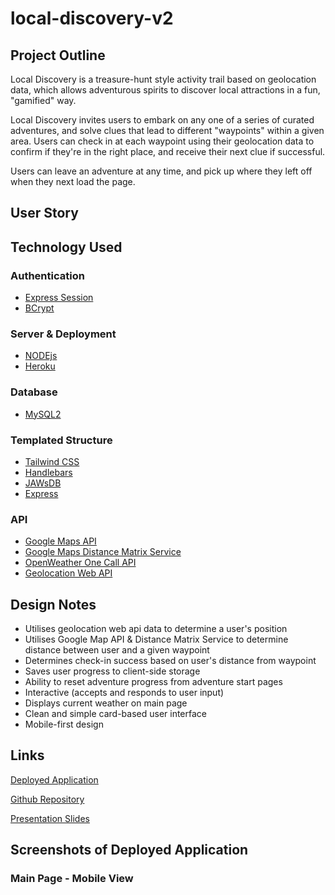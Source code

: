 # local-discovery-v2

## Project Outline

Local Discovery is a treasure-hunt style activity trail based on geolocation data, which allows adventurous spirits to discover local attractions in a fun, "gamified" way. 

Local Discovery invites users to embark on any one of a series of curated adventures, and solve clues that lead to different "waypoints" within a given area. Users can check in at each waypoint using their geolocation data to confirm if they're in the right place, and receive their next clue if successful.

Users can leave an adventure at any time, and pick up where they left off when they next load the page. 

## User Story
<!-- to be added -->
<!-- ![User Story Map](./assets/images/user-story-map.jpg) -->

## Technology Used

### Authentication
* [Express Session](https://www.npmjs.com/package/express-session)
* [BCrypt](https://www.npmjs.com/package/bcrypt)

### Server & Deployment
* [NODEjs](https://nodejs.org/en/docs/)
* [Heroku](https://devcenter.heroku.com/categories/reference)

### Database
* [MySQL2](https://www.npmjs.com/package/mysql2)

### Templated Structure
* [Tailwind CSS](https://tailwindcss.com/)
* [Handlebars](https://handlebarsjs.com/)
* [JAWsDB](https://www.jawsdb.com/docs/)
* [Express](https://www.npmjs.com/package/express)

### API
* [Google Maps API](https://developers.google.com/maps) 
* [Google Maps Distance Matrix Service](https://developers.google.com/maps/documentation/javascript/distancematrix) 
* [OpenWeather One Call API](https://openweathermap.org/api/one-call-api)
* [Geolocation Web API](https://developer.mozilla.org/en-US/docs/Web/API/Geolocation_API) 


## Design Notes

* Utilises geolocation web api data to determine a user's position
* Utilises Google Map API & Distance Matrix Service to determine distance between user and a given waypoint
* Determines check-in success based on user's distance from waypoint
* Saves user progress to client-side storage
* Ability to reset adventure progress from adventure start pages
* Interactive (accepts and responds to user input)
* Displays current weather on main page
* Clean and simple card-based user interface
* Mobile-first design

## Links

[Deployed Application](https://local-discovery.herokuapp.com/)

[Github Repository](https://github.com/stephje/local-discovery-v2)

<!-- [Video of DEMO](Link to youtube video goes here) -->

[Presentation Slides](https://onedrive.live.com/edit.aspx?cid=fe463989a91d4b3e&page=view&resid=FE463989A91D4B3E!2799&parId=FE463989A91D4B3E!101&app=PowerPoint)

## Screenshots of Deployed Application

### Main Page - Mobile View

<!-- ![Deployed Website - Mobile View](./assets/images/mobile.png) -->
